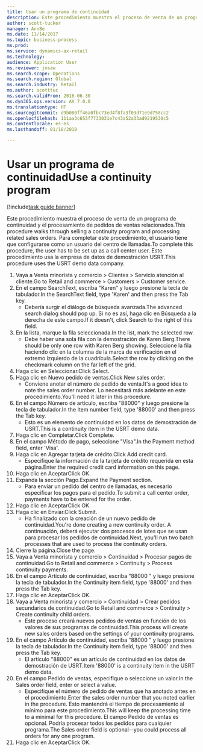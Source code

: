 ```yaml
--- 
title: Usar un programa de continuidad
description: Este procedimiento muestra el proceso de venta de un programa de continuidad y el procesamiento de pedidos de ventas relacionados.
author: scott-tucker
manager: AnnBe
ms.date: 11/14/2017
ms.topic: business-process
ms.prod: 
ms.service: dynamics-ax-retail
ms.technology: 
audience: Application User
ms.reviewer: josaw
ms.search.scope: Operations
ms.search.region: Global
ms.search.industry: Retail
ms.author: scotttuc
ms.search.validFrom: 2016-06-30
ms.dyn365.ops.version: AX 7.0.0
ms.translationtype: HT
ms.sourcegitcommit: d9b080ff46a0fbc73ed4f8fa3f03d71e9d758cc2
ms.openlocfilehash: 111aa3c653f7733031e7c43a52a33ad9219530c5
ms.contentlocale: es-es
ms.lasthandoff: 01/18/2018

---
```

# <a name="use-a-continuity-program"></a><span data-ttu-id="68229-103">Usar un programa de continuidad</span><span class="sxs-lookup"><span data-stu-id="68229-103">Use a continuity program</span></span>

[!include[task guide banner](../includes/task-guide-banner.md)]

<span data-ttu-id="68229-104">Este procedimiento muestra el proceso de venta de un programa de continuidad y el procesamiento de pedidos de ventas relacionados.</span><span class="sxs-lookup"><span data-stu-id="68229-104">This procedure walks through selling a continuity program and processing related sales orders.</span></span> <span data-ttu-id="68229-105">Para completar este procedimiento, el usuario tiene que configurarse como un usuario del centro de llamadas.</span><span class="sxs-lookup"><span data-stu-id="68229-105">To complete this procedure, the user has to be set up as a call center user.</span></span> <span data-ttu-id="68229-106">Este procedimiento usa la empresa de datos de demostración USRT.</span><span class="sxs-lookup"><span data-stu-id="68229-106">This procedure uses the USRT demo data company.</span></span>

1. <span data-ttu-id="68229-107">Vaya a Venta minorista y comercio > Clientes > Servicio atención al cliente.</span><span class="sxs-lookup"><span data-stu-id="68229-107">Go to Retail and commerce > Customers > Customer service.</span></span>
2. <span data-ttu-id="68229-108">En el campo SearchText, escriba "Karen" y luego presione la tecla de tabulador.</span><span class="sxs-lookup"><span data-stu-id="68229-108">In the SearchText field, type 'Karen' and then press the Tab key.</span></span>
    * <span data-ttu-id="68229-109">Debería surgir el diálogo de búsqueda avanzada.</span><span class="sxs-lookup"><span data-stu-id="68229-109">The advanced search dialog should pop up.</span></span> <span data-ttu-id="68229-110">Si no es así, haga clic en Búsqueda a la derecha de este campo.</span><span class="sxs-lookup"><span data-stu-id="68229-110">If it doesn't, click Search to the right of this field.</span></span>  
3. <span data-ttu-id="68229-111">En la lista, marque la fila seleccionada.</span><span class="sxs-lookup"><span data-stu-id="68229-111">In the list, mark the selected row.</span></span>
    * <span data-ttu-id="68229-112">Debe haber una sola fila con la demostración de Karen Berg.</span><span class="sxs-lookup"><span data-stu-id="68229-112">There should be only one row with Karen Berg showing.</span></span> <span data-ttu-id="68229-113">Seleccione la fila haciendo clic en la columna de la marca de verificación en el extremo izquierdo de la cuadrícula.</span><span class="sxs-lookup"><span data-stu-id="68229-113">Select the row by clicking on the checkmark column on the far left of the grid.</span></span>  
4. <span data-ttu-id="68229-114">Haga clic en Seleccionar.</span><span class="sxs-lookup"><span data-stu-id="68229-114">Click Select.</span></span>
5. <span data-ttu-id="68229-115">Haga clic en Nuevo pedido de ventas.</span><span class="sxs-lookup"><span data-stu-id="68229-115">Click New sales order.</span></span>
    * <span data-ttu-id="68229-116">Conviene anotar el número de pedido de venta.</span><span class="sxs-lookup"><span data-stu-id="68229-116">It's a good idea to note the sales order number.</span></span> <span data-ttu-id="68229-117">Lo necesitará más adelante en este procedimiento.</span><span class="sxs-lookup"><span data-stu-id="68229-117">You'll need it later in this procedure.</span></span>  
6. <span data-ttu-id="68229-118">En el campo Número de artículo, escriba "88000" y luego presione la tecla de tabulador.</span><span class="sxs-lookup"><span data-stu-id="68229-118">In the Item number field, type '88000' and then press the Tab key.</span></span>
    * <span data-ttu-id="68229-119">Esto es un elemento de continuidad en los datos de demostración de USRT.</span><span class="sxs-lookup"><span data-stu-id="68229-119">This is a continuity item in the USRT demo data.</span></span>  
7. <span data-ttu-id="68229-120">Haga clic en Completar.</span><span class="sxs-lookup"><span data-stu-id="68229-120">Click Complete.</span></span>
8. <span data-ttu-id="68229-121">En el campo Método de pago, seleccione "Visa".</span><span class="sxs-lookup"><span data-stu-id="68229-121">In the Payment method field, enter 'Visa'.</span></span>
9. <span data-ttu-id="68229-122">Haga clic en Agregar tarjeta de crédito.</span><span class="sxs-lookup"><span data-stu-id="68229-122">Click Add credit card.</span></span>
    * <span data-ttu-id="68229-123">Especifique la información de la tarjeta de crédito requerida en esta página.</span><span class="sxs-lookup"><span data-stu-id="68229-123">Enter the required credit card information on this page.</span></span>  
10. <span data-ttu-id="68229-124">Haga clic en Aceptar</span><span class="sxs-lookup"><span data-stu-id="68229-124">Click OK.</span></span>
11. <span data-ttu-id="68229-125">Expanda la sección Pago.</span><span class="sxs-lookup"><span data-stu-id="68229-125">Expand the Payment section.</span></span>
    * <span data-ttu-id="68229-126">Para enviar un pedido del centro de llamadas, es necesario especificar los pagos para el pedido.</span><span class="sxs-lookup"><span data-stu-id="68229-126">To submit a call center order, payments have to be entered for the order.</span></span>  
12. <span data-ttu-id="68229-127">Haga clic en Aceptar</span><span class="sxs-lookup"><span data-stu-id="68229-127">Click OK.</span></span>
13. <span data-ttu-id="68229-128">Haga clic en Enviar.</span><span class="sxs-lookup"><span data-stu-id="68229-128">Click Submit.</span></span>
    * <span data-ttu-id="68229-129">Ha finalizado con la creación de un nuevo pedido de continuidad.</span><span class="sxs-lookup"><span data-stu-id="68229-129">You're done creating a new continuity order.</span></span> <span data-ttu-id="68229-130">A continuación, deberá ejecutar dos procesos de lotes que se usan para procesar los pedidos de continuidad.</span><span class="sxs-lookup"><span data-stu-id="68229-130">Next, you'll run two batch processes that are used to process the continuity orders.</span></span>  
14. <span data-ttu-id="68229-131">Cierre la página.</span><span class="sxs-lookup"><span data-stu-id="68229-131">Close the page.</span></span>
15. <span data-ttu-id="68229-132">Vaya a Venta minorista y comercio > Continuidad > Procesar pagos de continuidad.</span><span class="sxs-lookup"><span data-stu-id="68229-132">Go to Retail and commerce > Continuity > Process continuity payments.</span></span>
16. <span data-ttu-id="68229-133">En el campo Artículo de continuidad, escriba “88000 " y luego presione la tecla de tabulador.</span><span class="sxs-lookup"><span data-stu-id="68229-133">In the Continuity item field, type '88000' and then press the Tab key.</span></span>
17. <span data-ttu-id="68229-134">Haga clic en Aceptar</span><span class="sxs-lookup"><span data-stu-id="68229-134">Click OK.</span></span>
18. <span data-ttu-id="68229-135">Vaya a Venta minorista y comercio > Continuidad > Crear pedidos secundarios de continuidad.</span><span class="sxs-lookup"><span data-stu-id="68229-135">Go to Retail and commerce > Continuity > Create continuity child orders.</span></span>
    * <span data-ttu-id="68229-136">Este proceso creará nuevos pedidos de ventas en función de los valores de sus programas de continuidad.</span><span class="sxs-lookup"><span data-stu-id="68229-136">This process will create new sales orders based on the settings of your continuity programs.</span></span>  
19. <span data-ttu-id="68229-137">En el campo Artículo de continuidad, escriba “88000 " y luego presione la tecla de tabulador.</span><span class="sxs-lookup"><span data-stu-id="68229-137">In the Continuity item field, type '88000' and then press the Tab key.</span></span>
    * <span data-ttu-id="68229-138">El artículo "88000" es un artículo de continuidad en los datos de demostración de USRT.</span><span class="sxs-lookup"><span data-stu-id="68229-138">Item '88000' is a continuity item in the USRT demo data.</span></span>  
20. <span data-ttu-id="68229-139">En el campo Pedido de ventas, especifique o seleccione un valor.</span><span class="sxs-lookup"><span data-stu-id="68229-139">In the Sales order field, enter or select a value.</span></span>
    * <span data-ttu-id="68229-140">Especifique el número de pedido de ventas que ha anotado antes en el procedimiento.</span><span class="sxs-lookup"><span data-stu-id="68229-140">Enter the sales order number that you noted earlier in the procedure.</span></span> <span data-ttu-id="68229-141">Esto mantendrá el tiempo de procesamiento al mínimo para este procedimiento.</span><span class="sxs-lookup"><span data-stu-id="68229-141">This will keep the processing time to a minimal for this procedure.</span></span> <span data-ttu-id="68229-142">El campo Pedido de ventas es opcional. Podría procesar todos los pedidos para cualquier programa.</span><span class="sxs-lookup"><span data-stu-id="68229-142">The Sales order field is optional--you could process all orders for any one program.</span></span>  
21. <span data-ttu-id="68229-143">Haga clic en Aceptar</span><span class="sxs-lookup"><span data-stu-id="68229-143">Click OK.</span></span>


